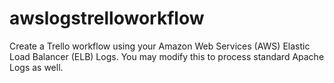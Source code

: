 # awslogstrelloworkflow
Create a Trello workflow using your Amazon Web Services (AWS) Elastic Load Balancer (ELB) Logs. You may modify this to process standard Apache Logs as well.

